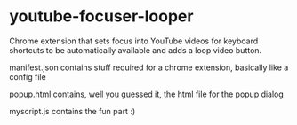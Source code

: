 # youtube-focuser-looper
Chrome extension that sets focus into YouTube videos for keyboard shortcuts to be automatically available and adds a loop video button.

manifest.json contains stuff required for a chrome extension, basically like a config file

popup.html contains, well you guessed it, the html file for the popup dialog

myscript.js contains the fun part :)
